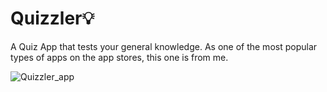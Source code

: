 # Quizzler💡
A Quiz App that tests your general knowledge. As one of the most popular types of apps on the app stores, this one is from me.



![Quizzler_app](https://user-images.githubusercontent.com/47295558/74082700-81140c00-4a82-11ea-8b86-67c20c56b645.gif)
